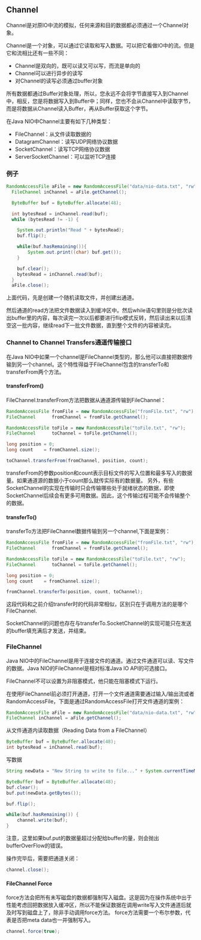 ## Channel
Channel是对原IO中流的模拟，任何来源和目的数据都必须通过一个Channel对象。

Channel是一个对象，可以通过它读取和写入数据。可以把它看做IO中的流。但是它和流相比还有一些不同：

 - Channel是双向的，既可以读又可以写，而流是单向的
 - Channel可以进行异步的读写
 - 对Channel的读写必须通过buffer对象

所有数据都通过Buffer对象处理，所以，您永远不会将字节直接写入到Channel中，相反，您是将数据写入到Buffer中；同样，您也不会从Channel中读取字节，而是将数据从Channel读入Buffer，再从Buffer获取这个字节。

在Java NIO中Channel主要有如下几种类型：

 - FileChannel：从文件读取数据的
 - DatagramChannel：读写UDP网络协议数据
 - SocketChannel：读写TCP网络协议数据
 - ServerSocketChannel：可以监听TCP连接


### 例子

``` java
RandomAccessFile aFile = new RandomAccessFile("data/nio-data.txt", "rw");
  FileChannel inChannel = aFile.getChannel();

  ByteBuffer buf = ByteBuffer.allocate(48);

  int bytesRead = inChannel.read(buf);
  while (bytesRead != -1) {

    System.out.println("Read " + bytesRead);
    buf.flip();

    while(buf.hasRemaining()){
        System.out.print((char) buf.get());
    }

    buf.clear();
    bytesRead = inChannel.read(buf);
  }
  aFile.close();
```

上面代码，先是创建一个随机读取文件，并创建出通道。

然后通道的read方法把文件数据读入到缓冲区中。然后while语句里则是分批次读出buffer里的内容，每次读完一次以后都要进行flip模式反转，然后读出来以后清空这一批内容，继续read下一批文件数据，直到整个文件的内容被读完。


### Channel to Channel Transfers通道传输接口
在Java NIO中如果一个channel是FileChannel类型的，那么他可以直接把数据传输到另一个channel。这个特性得益于FileChannel包含的transferTo和transferFrom两个方法。

#### transferFrom()
FileChannel.transferFrom方法把数据从通道源传输到FileChannel：
``` java
RandomAccessFile fromFile = new RandomAccessFile("fromFile.txt", "rw");
FileChannel      fromChannel = fromFile.getChannel();

RandomAccessFile toFile = new RandomAccessFile("toFile.txt", "rw");
FileChannel      toChannel = toFile.getChannel();

long position = 0;
long count    = fromChannel.size();

toChannel.transferFrom(fromChannel, position, count);
```

transferFrom的参数position和count表示目标文件的写入位置和最多写入的数据量。如果通道源的数据小于count那么就传实际有的数据量。 另外，有些SocketChannel的实现在传输时只会传输哪些处于就绪状态的数据，即使SocketChannel后续会有更多可用数据。因此，这个传输过程可能不会传输整个的数据。

#### transferTo()
transferTo方法把FileChannel数据传输到另一个channel,下面是案例：

``` java
RandomAccessFile fromFile = new RandomAccessFile("fromFile.txt", "rw");
FileChannel      fromChannel = fromFile.getChannel();

RandomAccessFile toFile = new RandomAccessFile("toFile.txt", "rw");
FileChannel      toChannel = toFile.getChannel();

long position = 0;
long count    = fromChannel.size();

fromChannel.transferTo(position, count, toChannel);
```
这段代码和之前介绍transfer时的代码非常相似，区别只在于调用方法的是哪个FileChannel.

SocketChannel的问题也存在与transferTo.SocketChannel的实现可能只在发送的buffer填充满后才发送，并结束。

###  FileChannel
Java NIO中的FileChannel是用于连接文件的通道。通过文件通道可以读、写文件的数据。Java NIO的FileChannel是相对标准Java IO API的可选接口。

FileChannel不可以设置为非阻塞模式，他只能在阻塞模式下运行。

在使用FileChannel前必须打开通道，打开一个文件通道需要通过输入/输出流或者RandomAccessFile，下面是通过RandomAccessFile打开文件通道的案例：

``` java
RandomAccessFile aFile = new RandomAccessFile("data/nio-data.txt", "rw");
FileChannel inChannel = aFile.getChannel();
```

从文件通道内读取数据（Reading Data from a FileChannel）
``` java
ByteBuffer buf = ByteBuffer.allocate(48);
int bytesRead = inChannel.read(buf);
```

写数据
``` java
String newData = "New String to write to file..." + System.currentTimeMillis();

ByteBuffer buf = ByteBuffer.allocate(48);
buf.clear();
buf.put(newData.getBytes());

buf.flip();

while(buf.hasRemaining()) {
    channel.write(buf);
}
```

注意，这里如果buf.put的数据量超过分配给buffer的量，则会抛出bufferOverFlow的错误。

操作完毕后，需要把通道关闭：
``` java
channel.close();
```
#### FileChannel Force
force方法会把所有未写磁盘的数据都强制写入磁盘。这是因为在操作系统中出于性能考虑回把数据放入缓冲区，所以不能保证数据在调用write写入文件通道后就及时写到磁盘上了，除非手动调用force方法。 force方法需要一个布尔参数，代表是否把meta data也一并强制写入。
``` java
channel.force(true);
```
